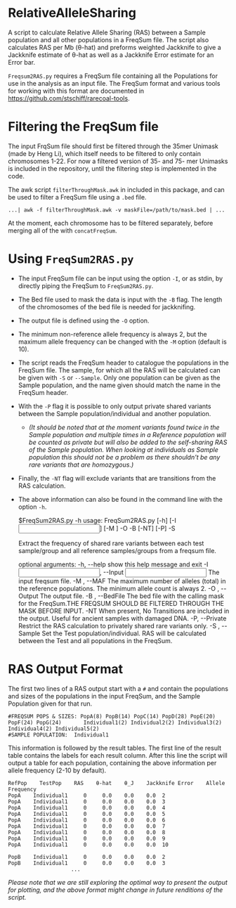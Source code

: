 # RelativeAlleleSharing
A script to calculate Relative Allele Sharing (RAS) between a Sample population and all other populations in a FreqSum file. The script also calculates RAS per Mb (θ-hat) and preforms weighted Jackknife to give a Jackknife estimate of θ-hat as well as a Jackknife Error estimate for an Error bar.

`Freqsum2RAS.py` requires a FreqSum file containing all the Populations for use in the analysis as an input file. The FreqSum format and various tools for working with this format are documented in https://github.com/stschiff/rarecoal-tools.

# Filtering the FreqSum file
The input FrqSum file should first be filtered through the 35mer Unimask (made by Heng Li), which itself needs to be filtered to only contain chromosomes 1-22. For now a filtered version of 35- and 75- mer Unimasks is included in the repository, until the filtering step is implemented in the code. 

The awk script `filterThroughMask.awk` in included in this package, and can be used to filter a FreqSum file using a `.bed` file. 
   
    ...| awk -f filterThroughMask.awk -v maskFile=/path/to/mask.bed | ...

At the moment, each chromosome has to be filtered separately, before merging all of the with `concatFreqSum`.

# Using `FreqSum2RAS.py`
* The input FreqSum file can be input using the option `-I`, or as stdin, by directly piping the FreqSum to `FreqSum2RAS.py`.
* The Bed file used to mask the data is input with the `-B` flag. The length of the chromosomes of the bed file is needed for jackknifing.
* The output file is defined using the `-O` option.
* The minimum non-reference allele frequency is always 2, but the maximum allele frequency can be changed with the `-M` option (default is 10).
* The script reads the FreqSum header to catalogue the populations in the FreqSum file. The sample, for which all the RAS will be calculated can be given with `-S` or `--Sample`. Only one population can be given as the Sample population, and the name given should match the name in the FreqSum header.
* With the `-P` flag it is possible to only output private shared variants between the Sample population/individual and another population. 
  * _(It should be noted that at the moment variants found twice in the Sample population and multiple times in a Reference population will be counted as private but will also be added to the self-sharing RAS of the Sample population. When looking at individuals as Sample population this should not be a problem as there shouldn't be any rare variants that are homozygous.)_
* Finally, the `-NT` flag will exclude variants that are transitions from the RAS calculation. 
* The above information can also be found in the command line with the option `-h`.

    $FreqSum2RAS.py -h 
    usage: FreqSum2RAS.py [-h] [-I <INPUT FILE>] [-M <MAX ALLELE COUNT>] -O
                      <OUTPUT FILE> -B <BED FILE> [-NT] [-P] -S <POPULATION>

    Extract the frequency of shared rare variants between each test sample/group
    and all reference samples/groups from a freqsum file.

    optional arguments:
      -h, --help            show this help message and exit
      -I <INPUT FILE>, --Input <INPUT FILE>
                            The input freqsum file.
      -M <MAX ALLELE COUNT>, --MAF <MAX ALLELE COUNT>
                            The maximum number of alleles (total) in the reference
                            populations. The minimum allele count is always 2.
      -O <OUTPUT FILE>, --Output <OUTPUT FILE>
                            The output file.
      -B <BED FILE>, --BedFile <BED FILE>
                            The bed file with the calling mask for the FreqSum.THE
                            FREQSUM SHOULD BE FILTERED THROUGH THE MASK BEFORE
                            INPUT.
      -NT                   When present, No Transitions are included in the
                            output. Useful for ancient samples with damaged DNA.
      -P, --Private         Restrict the RAS calculation to privately shared rare
                            variants only.
      -S <POPULATION>, --Sample <POPULATION>
                        Set the Test population/individual. RAS will be
                        calculated between the Test and all populations in the
                        FreqSum.

# RAS Output Format

The first two lines of a RAS output start with a `#` and contain the populations and sizes of the populations in the input FreqSum, and the Sample Population given for that run. 

    #FREQSUM POPS & SIZES: PopA(8) PopB(14) PopC(14) PopD(28) PopE(20) PopF(24) PopG(24)       Individual1(2) Individual2(2) Individual3(2) Individual4(2) Individual5(2)
    #SAMPLE POPULATION:  Individual1

This information is followed by the result tables.
The first line of the result table contains the labels for each result column. 
After this line the script will output a table for each population, containing the above information per allele frequency (2-10 by default).

    RefPop    TestPop    RAS    θ-hat    θ_J    Jackknife Error    Allele Frequency 
    PopA    Individual1 	0	  0.0	 0.0	0.0  2
    PopA    Individual1 	0	  0.0	 0.0	0.0  3
    PopA    Individual1 	0	  0.0	 0.0	0.0  4
    PopA    Individual1 	0	  0.0	 0.0	0.0  5
    PopA    Individual1 	0	  0.0	 0.0	0.0  6
    PopA    Individual1 	0	  0.0	 0.0	0.0  7
    PopA    Individual1 	0	  0.0	 0.0	0.0  8
    PopA    Individual1 	0	  0.0	 0.0	0.0  9
    PopA    Individual1 	0	  0.0	 0.0	0.0  10
    
    PopB    Individual1 	0	  0.0	 0.0	0.0  2
    PopB    Individual1 	0	  0.0	 0.0	0.0  3
                        ...

_Please note that we are still exploring the optimal way to present the output for plotting, and the above format might change in future renditions of the script._
